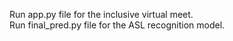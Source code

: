 Run app.py file for the inclusive virtual meet.  
Run final_pred.py file for the ASL recognition model.
